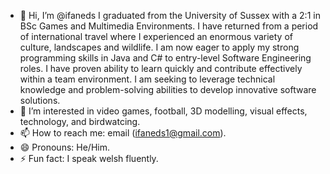 - 👋 Hi, I’m @ifaneds I graduated from the University of Sussex with a 2:1 in BSc Games and Multimedia Environments. I have returned from a period of international travel where I experienced an enormous variety of culture, landscapes and wildlife. I am now eager to apply my strong programming skills in Java and C# to entry-level Software Engineering roles. I have proven ability to learn quickly and contribute effectively within a team environment. I am seeking to leverage technical knowledge and problem-solving abilities to develop innovative software solutions.
- 👀 I’m interested in video games, football, 3D modelling, visual effects, technology, and birdwatcing.
- 📫 How to reach me: email (ifaneds1@gmail.com).
- 😄 Pronouns: He/Him.
- ⚡ Fun fact: I speak welsh fluently.

<!---
ifaneds/ifaneds is a ✨ special ✨ repository because its `README.md` (this file) appears on your GitHub profile.
You can click the Preview link to take a look at your changes.
--->
